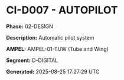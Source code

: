 # CI-D007 - AUTOPILOT

**Phase:** 02-DESIGN

**Description:** Automatic pilot system

**AMPEL:** AMPEL-01-TUW (Tube and Wing)

**Segment:** D-DIGITAL

**Generated:** 2025-08-25 17:27:29 UTC
